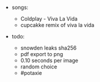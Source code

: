 - songs:
  - Coldplay - Viva La Vida 
  - cupcakke remix of viva la vida

- todo:
  - snowden leaks sha256
  - pdf export to png
  - 0.10 seconds per image
  - random choice
  - #potaxie
